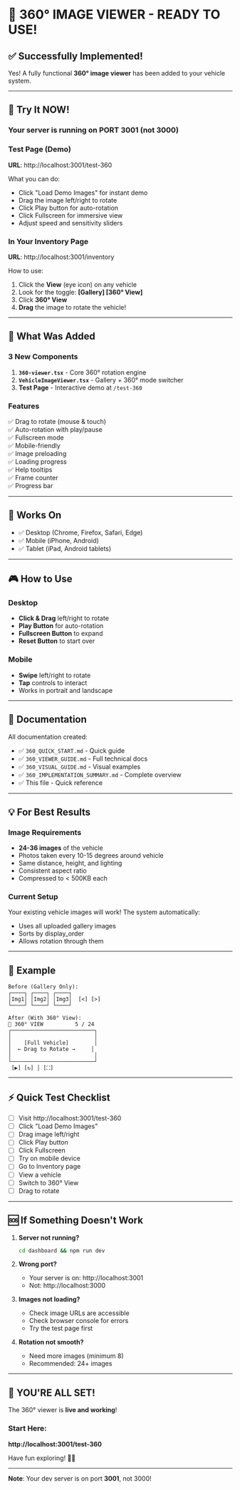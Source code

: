 # 🎉 360° IMAGE VIEWER - READY TO USE!

## ✅ Successfully Implemented!

Yes! A fully functional **360° image viewer** has been added to your vehicle system.

---

## 🚀 Try It NOW!

### Your server is running on PORT 3001 (not 3000)

### Test Page (Demo)
**URL**: http://localhost:3001/test-360

What you can do:
- Click "Load Demo Images" for instant demo
- Drag the image left/right to rotate
- Click Play button for auto-rotation
- Click Fullscreen for immersive view
- Adjust speed and sensitivity sliders

### In Your Inventory Page
**URL**: http://localhost:3001/inventory

How to use:
1. Click the **View** (eye icon) on any vehicle
2. Look for the toggle: **[Gallery] [360° View]**
3. Click **360° View**
4. **Drag** the image to rotate the vehicle!

---

## 🎯 What Was Added

### 3 New Components
1. **`360-viewer.tsx`** - Core 360° rotation engine
2. **`VehicleImageViewer.tsx`** - Gallery + 360° mode switcher
3. **Test Page** - Interactive demo at `/test-360`

### Features
✅ Drag to rotate (mouse & touch)  
✅ Auto-rotation with play/pause  
✅ Fullscreen mode  
✅ Mobile-friendly  
✅ Image preloading  
✅ Loading progress  
✅ Help tooltips  
✅ Frame counter  
✅ Progress bar  

---

## 📱 Works On
- ✅ Desktop (Chrome, Firefox, Safari, Edge)
- ✅ Mobile (iPhone, Android)
- ✅ Tablet (iPad, Android tablets)

---

## 🎮 How to Use

### Desktop
- **Click & Drag** left/right to rotate
- **Play Button** for auto-rotation
- **Fullscreen Button** to expand
- **Reset Button** to start over

### Mobile
- **Swipe** left/right to rotate
- **Tap** controls to interact
- Works in portrait and landscape

---

## 📖 Documentation

All documentation created:
- ✅ `360_QUICK_START.md` - Quick guide
- ✅ `360_VIEWER_GUIDE.md` - Full technical docs
- ✅ `360_VISUAL_GUIDE.md` - Visual examples
- ✅ `360_IMPLEMENTATION_SUMMARY.md` - Complete overview
- ✅ This file - Quick reference

---

## 💡 For Best Results

### Image Requirements
- **24-36 images** of the vehicle
- Photos taken every 10-15 degrees around vehicle
- Same distance, height, and lighting
- Consistent aspect ratio
- Compressed to < 500KB each

### Current Setup
Your existing vehicle images will work! The system automatically:
- Uses all uploaded gallery images
- Sorts by display_order
- Allows rotation through them

---

## 🎨 Example

```
Before (Gallery Only):
┌────┐ ┌────┐ ┌────┐
│Img1│ │Img2│ │Img3│  [<] [>]
└────┘ └────┘ └────┘

After (With 360° View):
🔄 360° VIEW          5 / 24
┌──────────────────────────┐
│                          │
│    [Full Vehicle]        │
│  ← Drag to Rotate →     │
│                          │
└──────────────────────────┘
 [▶] [↻] │ [⛶]
```

---

## ⚡ Quick Test Checklist

- [ ] Visit http://localhost:3001/test-360
- [ ] Click "Load Demo Images"
- [ ] Drag image left/right
- [ ] Click Play button
- [ ] Click Fullscreen
- [ ] Try on mobile device
- [ ] Go to Inventory page
- [ ] View a vehicle
- [ ] Switch to 360° View
- [ ] Drag to rotate

---

## 🆘 If Something Doesn't Work

1. **Server not running?**
   ```bash
   cd dashboard && npm run dev
   ```

2. **Wrong port?**
   - Your server is on: http://localhost:3001
   - Not: http://localhost:3000

3. **Images not loading?**
   - Check image URLs are accessible
   - Check browser console for errors
   - Try the test page first

4. **Rotation not smooth?**
   - Need more images (minimum 8)
   - Recommended: 24+ images

---

## 🎊 YOU'RE ALL SET!

The 360° viewer is **live and working**! 

### Start Here:
**http://localhost:3001/test-360**

Have fun exploring! 🚗💨

---

**Note**: Your dev server is on port **3001**, not 3000!

